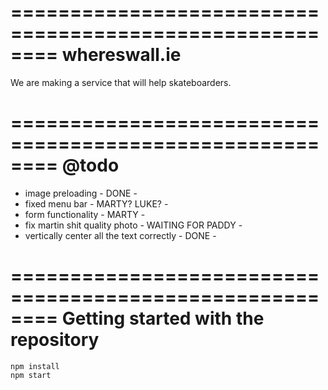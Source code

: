 ========================================================
whereswall.ie
========================================================
We are making a service that will help skateboarders.

========================================================
@todo
========================================================
  - image preloading - DONE -
  - fixed menu bar   - MARTY? LUKE? -
  - form functionality - MARTY -
  - fix martin shit quality photo - WAITING FOR PADDY -
  - vertically center all the text correctly - DONE -

========================================================
Getting started with the repository
========================================================

    npm install
    npm start

